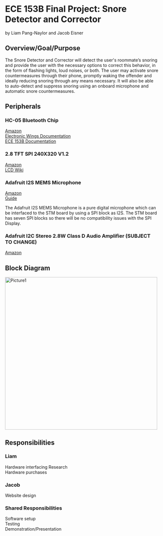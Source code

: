 # ECE 153B Final Project: Snore Detector and Corrector
by Liam Pang-Naylor and Jacob Eisner

## Overview/Goal/Purpose

The Snore Detector and Corrector will detect the user's roommate’s snoring and provide the user with the necessary options to correct this behavior, in the form of flashing lights, loud noises, or both. The user may activate snore countermeasures through their phone, promptly waking the offender and ideally reducing snoring through any means necessary. It will also be able to auto-detect and suppress snoring using an onboard microphone and automatic snore countermeasures.

## Peripherals
### HC-05 Bluetooth Chip <br>
[Amazon](https://www.amazon.com/DSD-TECH-HC-05-Pass-through-Communication/dp/B01G9KSAF6/ref=sr_1_3?crid=3EHMG82OVCNDU&keywords=HC-05+Wireless&qid=1677540877&s=electronics&sprefix=hc-05+wireless%2Celectronics%2C197&sr=1-3) <br>
[Electronic Wings Documentation](https://www.electronicwings.com/sensors-modules/bluetooth-module-hc-05-) <br>
[ECE 153B Documentation](https://1drv.ms/b/s!Aqo-m-NuPRi-iO9lam0pB0y6UknUcQ?e=txWicT) <br>

### 2.8 TFT SPI 240X320 V1.2 <br>
[Amazon](https://www.amazon.com/HiLetgo-240X320-Resolution-Display-ILI9341/dp/B073R7BH1B) <br>
[LCD Wiki](http://www.lcdwiki.com/2.8inch_SPI_Module_ILI9341_SKU:MSP2807) <br>

### Adafruit I2S MEMS Microphone <br>
[Amazon](https://www.amazon.com/Adafruit-I2S-MEMS-Microphone-Breakout/dp/B06XNL2GBW) <br>
[Guide](https://learn.adafruit.com/adafruit-i2s-mems-microphone-breakout/) <br>

The Adafruit I2S MEMS Microphone is a pure digital microphone which can be interfaced to the STM board by using a SPI block as I2S. The STM board has seven SPI blocks so there will be no compatibility issues with the SPI Display.

### Adafruit I2C Stereo 2.8W Class D Audio Amplifier (SUBJECT TO CHANGE) <br>
[Amazon](https://www.amazon.com/Stereo-2-8W-Class-Audio-Amplifier/dp/B096YFBBFF) <br>

## Block Diagram
<img width="500" alt="Picture1" src="https://user-images.githubusercontent.com/61168583/221713957-f15b9de0-710e-4668-9106-0fa8c4420742.png">

## Responsibilities
### Liam <br>
Hardware interfacing Research <br>
Hardware purchases <br>
### Jacob <br>
Website design <br>
### Shared Responsibilities <br>
Software setup <br>
Testing <br>
Demonstration/Presentation <br>


